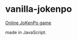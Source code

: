 # vanilla-jokenpo

[Online JoKenPo game](baltazarparra.github.io/vanilla-jokenpo)

made in JavaScript.

